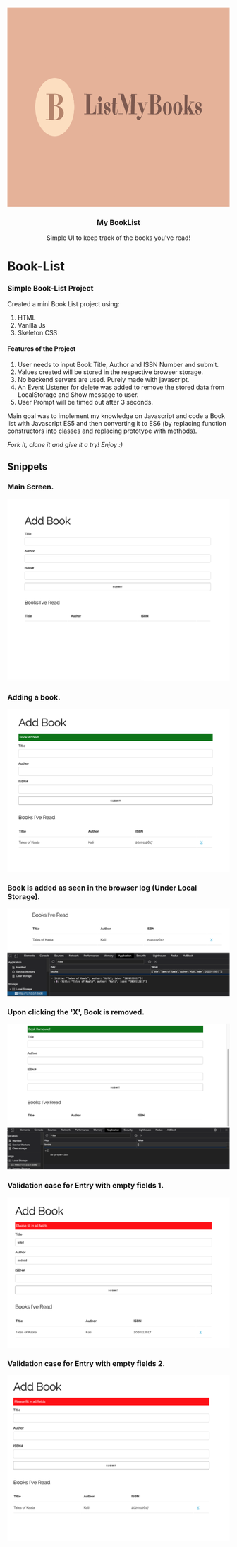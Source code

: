 <!-- PROJECT LOGO -->
<br />
<p align="center">
  <a href="listmybooklist.netlify.app/">
    <img src="images/logo.png" alt="Logo" width="700" height="450">
  </a>

  <h3 align="center">My BookList</h3>

  <p align="center">
  Simple UI to keep track of the books you've read!
  </p>
</p>

# Book-List

<h3> Simple Book-List Project </h3>

Created a mini Book List project using: 
1. HTML
2. Vanilla Js
3. Skeleton CSS

<h4>Features of the Project</h4>

1. User needs to input Book Title, Author and ISBN Number and submit.
2. Values created will be stored in the respective browser storage.
3. No backend servers are used. Purely made with javascript. 
4. An Event Listener for delete was added to remove the stored data from LocalStorage and Show message to user.
5. User Prompt will be timed out after 3 seconds.


Main goal was to implement my knowledge on Javascript and code a Book list with Javascript ES5 and then converting it to ES6 (by replacing function constructors into classes and replacing prototype with methods).




*Fork it, clone it and give it a try! Enjoy :)*


## Snippets
### Main Screen.
![Main Screen](/images/xxxxxx.png)

### Adding a book.
![](/images/xxxxx.png)

### Book is added as seen in the browser log (Under Local Storage).
![](/images/xx.png)

### Upon clicking the 'X', Book is removed.
![](/images/x.png)

### Validation case for Entry with empty fields 1.
![](/images/xxx.png)

### Validation case for Entry with empty fields 2.
![](/images/xxxx.png)


